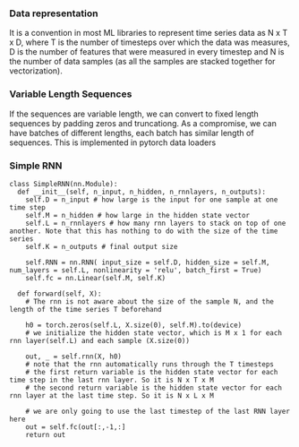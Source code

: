 ### Data representation
It is a convention in most ML libraries to represent time series data as N x T x D,
where T is the number of timesteps over which the data was measures, D is the number
of features that were measured in every timestep and N is the number of data samples (as 
all the samples are stacked together for vectorization). 
### Variable Length Sequences
If the sequences are variable length, we can convert to fixed length sequences by padding zeros and truncationg. As a compromise, we can have batches of different lengths, each batch has similar length of sequences. This is implemented in pytorch data loaders

### Simple RNN
```
class SimpleRNN(nn.Module):
  def __init__(self, n_input, n_hidden, n_rnnlayers, n_outputs):
    self.D = n_input # how large is the input for one sample at one time step
    self.M = n_hidden # how large in the hidden state vector
    self.L = n_rnnlayers # how many rnn layers to stack on top of one another. Note that this has nothing to do with the size of the time series
    self.K = n_outputs # final output size
    
    self.RNN = nn.RNN( input_size = self.D, hidden_size = self.M, num_layers = self.L, nonlinearity = 'relu', batch_first = True)
    self.fc = nn.Linear(self.M, self.K)
    
  def forward(self, X):
    # The rnn is not aware about the size of the sample N, and the length of the time series T beforehand
    
    h0 = torch.zeros(self.L, X.size(0), self.M).to(device) 
    # we initialize the hidden state vector, which is M x 1 for each rnn layer(self.L) and each sample (X.size(0))
    
    out, _ = self.rnn(X, h0)
    # note that the rnn automatically runs through the T timesteps
    # the first return variable is the hidden state vector for each time step in the last rnn layer. So it is N x T x M
    # the second return variable is the hidden state vector for each rnn layer at the last time step. So it is N x L x M
    
    # we are only going to use the last timestep of the last RNN layer here
    out = self.fc(out[:,-1,:]
    return out
```

    
